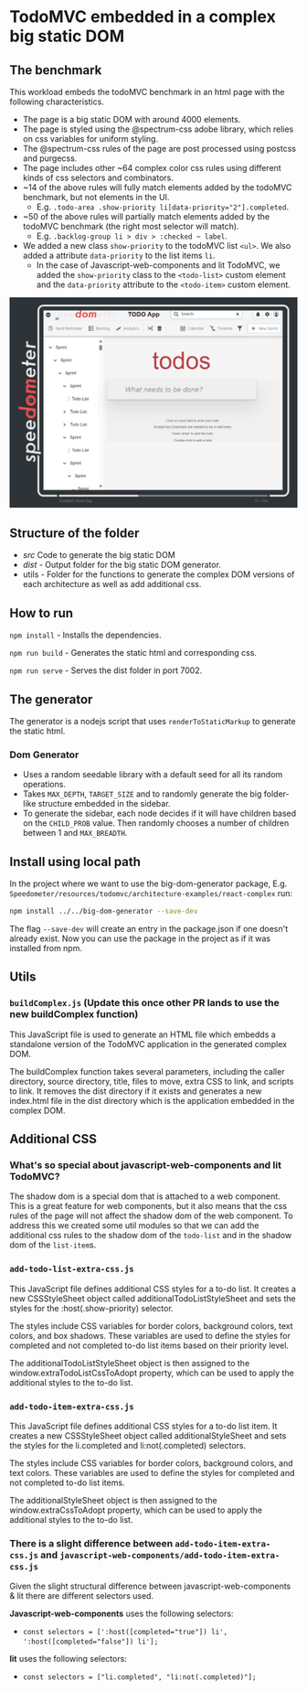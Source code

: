 # TodoMVC embedded in a complex big static DOM

## The benchmark

This workload embeds the todoMVC benchmark in an html page with the following characteristics.

-   The page is a big static DOM with around 4000 elements.
-   The page is styled using the @spectrum-css adobe library, which relies on css variables for uniform styling.
-   The @spectrum-css rules of the page are post processed using postcss and purgecss.
-   The page includes other ~64 complex color css rules using different kinds of css selectors and combinators.
-   ~14 of the above rules will fully match elements added by the todoMVC benchmark, but not elements in the UI.
    -   E.g. `.todo-area .show-priority li[data-priority="2"].completed`.
-   ~50 of the above rules will partially match elements added by the todoMVC benchmark (the right most selector will match).
    -   E.g. `.backlog-group li > div > :checked ~ label`.
-   We added a new class `show-priority` to the todoMVC list `<ul>`. We also added a attribute `data-priority` to the list items `li`.
    -   In the case of Javascript-web-components and lit TodoMVC, we added the `show-priority` class to the `<todo-list>` custom element and the `data-priority` attribute to the `<todo-item>` custom element.

<p align = "center">
<img src="complex-dom-workload.png" alt="workload" width="800"/>
</p>

## Structure of the folder

-   _src_ Code to generate the big static DOM
-   _dist_ - Output folder for the big static DOM generator.
-   utils - Folder for the functions to generate the complex DOM versions of each architecture as well as add additional css.

## How to run

`npm install` - Installs the dependencies.

`npm run build` - Generates the static html and corresponding css.

`npm run serve` - Serves the dist folder in port 7002.

## The generator

The generator is a nodejs script that uses `renderToStaticMarkup` to generate the static html.

### Dom Generator

-   Uses a random seedable library with a default seed for all its random operations.
-   Takes `MAX_DEPTH`, `TARGET_SIZE` and to randomly generate the big folder-like structure embedded in the sidebar.
-   To generate the sidebar, each node decides if it will have children based on the `CHILD_PROB` value. Then randomly chooses a number of children between 1 and `MAX_BREADTH`.

## Install using local path

In the project where we want to use the big-dom-generator package, E.g. `Speedometer/resources/todomvc/architecture-examples/react-complex` run:

```bash
npm install ../../big-dom-generator --save-dev
```

The flag `--save-dev` will create an entry in the package.json if one doesn't already exist. Now you can use the package in the project as if it was installed from npm.

## Utils

### `buildComplex.js` (Update this once other PR lands to use the new buildComplex function)

This JavaScript file is used to generate an HTML file which embedds a standalone version of the TodoMVC application in the generated complex DOM.

The buildComplex function takes several parameters, including the caller directory, source directory, title, files to move, extra CSS to link, and scripts to link. It removes the dist directory if it exists and generates a new index.html file in the dist directory which is the application embedded in the complex DOM.

## Additional CSS

### What's so special about javascript-web-components and lit TodoMVC?

The shadow dom is a special dom that is attached to a web component. This is a great feature for web components, but it also means that the css rules of the page will not affect the shadow dom of the web component. To address this we created some util modules so that we can add the additional css rules to the shadow dom of the `todo-list` and in the shadow dom of the `list-item`s.

### `add-todo-list-extra-css.js`

This JavaScript file defines additional CSS styles for a to-do list. It creates a new CSSStyleSheet object called additionalTodoListStyleSheet and sets the styles for the :host(.show-priority) selector.

The styles include CSS variables for border colors, background colors, text colors, and box shadows. These variables are used to define the styles for completed and not completed to-do list items based on their priority level.

The additionalTodoListStyleSheet object is then assigned to the window.extraTodoListCssToAdopt property, which can be used to apply the additional styles to the to-do list.

### `add-todo-item-extra-css.js`

This JavaScript file defines additional CSS styles for a to-do list item. It creates a new CSSStyleSheet object called additionalStyleSheet and sets the styles for the li.completed and li:not(.completed) selectors.

The styles include CSS variables for border colors, background colors, and text colors. These variables are used to define the styles for completed and not completed to-do list items.

The additionalStyleSheet object is then assigned to the window.extraCssToAdopt property, which can be used to apply the additional styles to the to-do list.

### There is a slight difference between `add-todo-item-extra-css.js` and `javascript-web-components/add-todo-item-extra-css.js`

Given the slight structural difference between javascript-web-components & lit there are different selectors used.

**Javascript-web-components** uses the following selectors:

-   `const selectors = [':host([completed="true"]) li', ':host([completed="false"]) li'];`

**lit** uses the following selectors:

-   `const selectors = ["li.completed", "li:not(.completed)"];`
